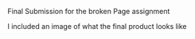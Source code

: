 Final Submission for the broken Page assignment

I included an image of what the final product looks like
